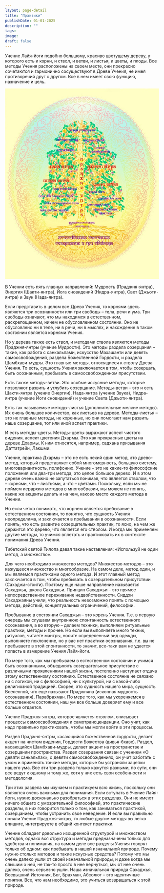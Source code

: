 ```yaml
---
layout: page-detail
title: "Практики"
publishDate: 01-01-2025
description: ""
tags:
image:
draft: false
---
```


 Учение Лайя-йоги подобно большому, красиво цветущему дереву, у которого есть и корни, и ствол, и ветви, и листья, и цветы, и плоды. Все методы Учения расположены на своем месте, они прекрасно сочетаются и гармонично сосуществуют в Древе Учения, не имея противоречий друг с другом. Все в нем имеет свою функцию, назначение и цель.

[![](/binaries/am/8232.jpg)](/binaries/am/8232.jpg) 

 В Учении есть пять главных направлений: Мудрость (Праджня-янтра), Энергия (Шакти-янтра), Йога сновидений (Нидра-янтра), Свет (Джьоти-янтра) и Звук (Нада-янтра).

 Если представить в целом все Древо Учения, то корнями здесь являются три осознанности или три свободы – тела, речи и ума. Три свободы означают, что мы находимся в естественном, раскрепощенном, ничем не обусловленном состоянии. Оно не обусловлено ни в теле, ни в речи, ни в мыслях, и нахождение в таком состоянии является корнями Учения.

 Но у дерева также есть ствол, и методами ствола являются методы Праджня-янтры (учение Мудрости). Это методы раздела созерцания – такие, как работа с санкальпами, искусство Махашанти или девять самоосвобождений, раздела Божественной Гордости, и раздела Шамбхави-мудры. Это главные методы, относящиеся к стволу Древа Учения. То есть, сущность Учения заключается в том, чтобы созерцать, быть осознанным, пребывать в самоосвобожденном присутствии.

 Есть также методы-ветви. Это особые искусные методы, которые позволяют развить и углубить созерцание. Методы-ветви – это и есть Шакти-янтра (учение Энергии), Нада-янтра (учение Звука), Нидра-янтра (учение Йоги сновидений) и учение Света (Джьоти-янтра).

 Есть так называемые методы-листья (дополнительные мелкие методы). Их очень большое количество, как листьев на дереве. Методы-листья – это не главные методы, не коренные, но они помогают нам развить наше созерцание, тот или иной аспект практики.

 И есть методы-цветы. Методы-цветы выражают аспект чистого видения, аспект цветения Дхармы. Это как прекрасные цветы на дереве Дхармы. К ним относятся, например, садхана призывания Даттатрейи, Лакшми.

 Учение, практика Дхармы – это не есть некий один метод, это древо-метод, который представляет собой многомерность, большую систему, многовариантность, полифонию. Учение – это не какие-то философские положения или два-три метода, это целое большое дерево. И в этом дереве очень важно не запутаться понимая, что является стволом, что – корнями, что – листьями, а что – цветами. Поскольку, если мы не поймем иерархию методов в многообразии, мы можем не понять, какие же акценты делать и на чем, каково место каждого метода в Учении.

 Но если четко понимать, что корнем является пребывание в естественном состоянии, то понятно, что сущность Учения неопределима, и заключается в пребывании в осознанности. Если понять, что есть развитие созерцательных практик, то ясно, на чем же держится это дерево, что является его стволом. И когда мы применяем другие методы, то учимся вплетать и практиковать их в контексте понимания Древа Учения.

 Тибетский святой Тилопа давал такие наставления: «Используй не один метод, а множество».

 Для чего необходимо множество методов? Множество методов – это кажущееся множество и многообразие. На самом деле, метод один, и мы являемся практиками одного метода. И этот главный метод заключается в том, чтобы пребывать в созерцательном присутствии (Сахаджа-стхити). Поэтому еще наше направление называется Сахаджья, школа Сахаджьи. Принцип Сахаджьи – это прямое непосредственное переживание недвойственности. Сиддхи Сахаджаяны учили, что реальность невозможно понять с помощью метода, действий, концептуальных ограничений, философии.

 Пребывание в состоянии Сахаджьи – это корень Учения. Т.е. в первую очередь мы слушаем внутреннюю спонтанность естественного осознавания, а во вторую – делаем техники, выполняем ритуальные практики, методы и прочее. Но если вы выполняете много техник, ритуалов, читаете мантры, носите определенный вид одежды, выполняете поклонение, но у вас нет практики осознавания, т.е. вы не пребываете в этой спонтанности, то значит, все-таки вам не удается попасть в измерение Учения Лайя-йоги.

 По мере того, как мы пребываем в естественном состоянии и учимся быть осознанными, объединять созерцательное присутствие с различными проявлениями нашей жизни, постепенно наступает отдача этому естественному состоянию. Естественное состояние не связано ни с логикой, ни с философией, ни с культурой, ни с какой-либо религиозной традицией. Скорее, это сущность нашего мира, сущность Вселенной, что еще называют Праджняна (исконная мудрость осознавания), Парабрахман. По мере того, как мы укореняемся в естественном состоянии, наш ум все больше доверяет ему и все больше отдается.

 Учение Праджня-янтры, которое является стволом, описывает процессы самоосвобождения и самотрансценденции. Оно учит, как надо правильно практиковать, чтобы мы могли войти в эти процессы.

 Раздел Праджня-янтры, касающийся божественной гордости, делает акцент на чистом видении, Гордости Божества (дивья-бхаве). Раздел, касающийся Шамбхави-мудры, делает акцент на пространстве и созерцании пространства. Раздел созерцания связан с учением «О девяти санкальпах», о девяти самоосвобождениях, он учит работать с умом и применять тонкие методы, которые бы устраняли зацепки нашего ума. Все эти три раздела только кажутся разными, по сути, они все ведут к одному и тому же, хотя у них есть свои особенности и методология.

 Три этих раздела мы изучаем и практикуем всю жизнь, поскольку они являются очень важными для понимания. Если вступать в Учение Лайя-йоги, нужно досконально разобраться в этих разделах. Они не имеют ничего общего с умозрительной философией, это практические разделы, в них говорится только о том, как заниматься практикой, созерцанием, чтобы устранить свое неведение. И если вы правильно поняли Учение Праджня-янтры, то любые другие методы вы легко впишите, интегрируете в общий контекст практики.

 Учение обладает довольно изощренной структурой и множеством методов, однако вся структура и методы предназначены только для удобства и понимания, на самом деле все разделы Учения говорят только об одном: как пребывать в нашей изначальной природе. Почему нужно столько методов и такие искусные средства? Потому что мы очень далеко ушли от своей изначальной природы, и даже когда мы слышим о ней, не так-то просто в нее вернуться, мы от нее очень далеко, очень серьезно ушли. Наша изначальная природа Сахаджья, Всевышний Источник, Бог, Брахман, Абсолют – это идентичные понятия. Все, что нам необходимо, это учиться возвращаться к этой природе.
  
  
